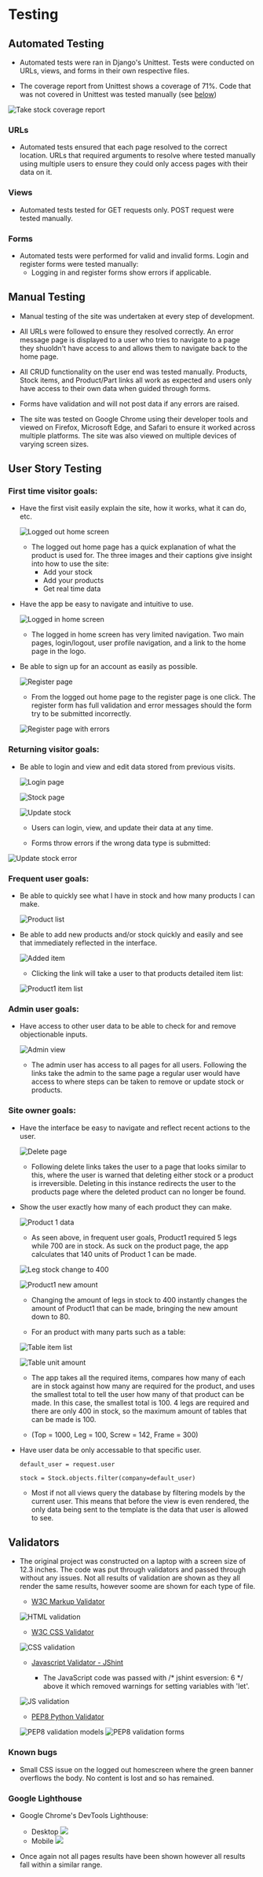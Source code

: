 # Testing

## Automated Testing

- Automated tests were ran in Django's Unittest. Tests were conducted on URLs, views, and forms in their own respective files.

- The coverage report from Unittest shows a coverage of 71%. Code that was not covered in Unittest was tested manually (see [below](#manual-testing))

![Take stock coverage report](../assets/images/coverage_report.PNG)

### URLs  
- Automated tests ensured that each page resolved to the correct location. URLs that required arguments to resolve where tested manually using multiple users to ensure they could only access pages with their data on it.

### Views
- Automated tests tested for GET requests only. POST request were tested manually.

### Forms
- Automated tests were performed for valid and invalid forms. Login and register forms were tested manually:
  - Logging in and register forms show errors if applicable.

## Manual Testing

- Manual testing of the site was undertaken at every step of development. 

- All URLs were followed to ensure they resolved correctly. An error message page is displayed to a user who tries to navigate to a page they shuoldn't have access to and allows them to navigate back to the home page.

- All CRUD functionality on the user end was tested manually. Products, Stock items, and Product/Part links all work as expected and users only have access to their own data when guided through forms.

- Forms have validation and will not post data if any errors are raised.

- The site was tested on Google Chrome using their developer tools and viewed on Firefox, Microsoft Edge, and Safari to ensure it worked across multiple platforms. The site was also viewed on multiple devices of varying screen sizes.

## User Story Testing

### First time visitor goals:
- Have the first visit easily explain the site, how it works, what it can do, etc.

  ![Logged out home screen](../assets/images/home_page_1.PNG)

  - The logged out home page has a quick explanation of what the product is used for. The three images and their captions give insight into how to use the site:
    - Add your stock
    - Add your products
    - Get real time data

- Have the app be easy to navigate and intuitive to use.

  ![Logged in home screen](../assets/images/home_page_2.PNG)

  - The logged in home screen has very limited navigation. Two main pages, login/logout, user profile navigation, and a link to the home page in the logo. 

- Be able to sign up for an account as easily as possible.

  ![Register page](../assets/images/register.PNG)

  - From the logged out home page to the register page is one click. The register form has full validation and error messages should the form try to be submitted incorrectly.

  ![Register page with errors](../assets/images/register_errors.PNG)

### Returning visitor goals:
- Be able to login and view and edit data stored from previous visits.

  ![Login page](../assets/images/login.PNG)

  ![Stock page](../assets/images/stock_list.PNG)

  ![Update stock](../assets/images/update_stock.PNG)

  - Users can login, view, and update their data at any time. 

  - Forms throw errors if the wrong data type is submitted:

![Update stock error](../assets/images/stock_errors.PNG)

### Frequent user goals:
- Be able to quickly see what I have in stock and how many products I can make.

  ![Product list](../assets/images/data.PNG)

- Be able to add new products and/or stock quickly and easily and see that immediately reflected in the interface.

  ![Added item](../assets/images/add_parts.PNG)

  - Clicking the link will take a user to that products detailed item list:

  ![Product1 item list](../assets/images/product_detail.PNG)

### Admin user goals:
- Have access to other user data to be able to check for and remove objectionable inputs.

  ![Admin view](../assets/images/admin_view_2.PNG)

  - The admin user has access to all pages for all users. Following the links take the admin to the same page a regular user would have access to where steps can be taken to remove or update stock or products.

### Site owner goals: 
- Have the interface be easy to navigate and reflect recent actions to the user. 

  ![Delete page](../assets/images/delete.PNG)

  - Following delete links takes the user to a page that looks similar to this, where the user is warned that deleting either stock or a product is irreversible. Deleting in this instance redirects the user to the products page where the deleted product can no longer be found.

- Show the user exactly how many of each product they can make.

  ![Product 1 data](../assets/images/product1_data.PNG)

  - As seen above, in frequent user goals, Product1 required 5 legs while 700 are in stock. As suck on the product page, the app calculates that 140 units of Product 1 can be made.

  ![Leg stock change to 400](../assets/images/leg_stock_change.PNG)

  ![Product1 new amount](../assets/images/product1_new_amount.PNG)


  - Changing the amount of legs in stock to 400 instantly changes the amount of Product1 that can be made, bringing the new amount down to 80.

  - For an product with many parts such as a table:

  ![Table item list](../assets/images/table_item_list.PNG)

  ![Table unit amount](../assets/images/table_amount.PNG)

  - The app takes all the required items, compares how many of each are in stock against how many are required for the product, and uses the smallest total to tell the user how many of that product can be made. In this case, the smallest total is 100. 4 legs are required and there are only 400 in stock, so the maximum amount of tables that can be made is 100. 

  - (Top = 1000, Leg = 100, Screw = 142, Frame = 300)

- Have user data be only accessable to that specific user.

  `default_user = request.user`

  `stock = Stock.objects.filter(company=default_user)`

  - Most if not all views query the database by filtering models by the current user. This means that before the view is even rendered, the only data being sent to the template is the data that user is allowed to see.

## Validators

- The original project was constructed on a laptop with a screen size of 12.3 inches. The code was put through validators and passed through without any issues. Not all results of validation are shown as they all render the same results, however soome are shown for each type of file.

  - [W3C Markup Validator](https://validator.w3.org/)

  ![HTML validation](../assets/images/html_validation.png)

  - [W3C CSS Validator](https://jigsaw.w3.org/css-validator/)

  ![CSS validation](../assets/images/css_validation.png)

  - [Javascript Validator - JShint](https://jshint.com/)

    - The JavaScript code was passed with /* jshint esversion: 6 */ above it which removed warnings for setting variables with 'let'.

  ![JS validation](../assets/images/js_validation.png)
  
  - [PEP8 Python Validator](http://pep8online.com/)

  ![PEP8 validation models](../assets/images/pep8_validation_models.png)
  ![PEP8 validation forms](../assets/images/pep8_validation_forms.png)

### Known bugs

- Small CSS issue on the logged out homescreen where the green banner overflows the body. No content is lost and so has remained.

### Google Lighthouse
- Google Chrome's DevTools Lighthouse:
  - Desktop
    <img src="..//assets/images/lighthouse_score.PNG" style="max-height: 300px;">
  - Mobile
    <img src="../assets/images/mobile_lighthouse_score.PNG" style="max-height: 300px;">

- Once again not all pages results have been shown however all results fall within a similar range.
        